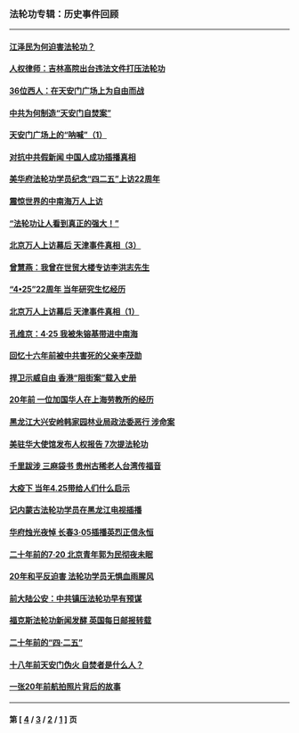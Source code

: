 ### 法轮功专辑：历史事件回顾
---
#### [江泽民为何迫害法轮功？](../../pages/nf5793/n13876324.md?12130430) 
#### [人权律师：吉林高院出台违法文件打压法轮功](../../pages/nf5793/n13825665.md?12130430) 
#### [36位西人：在天安门广场上为自由而战](../../pages/nf5793/n13390029.md?12130430) 
#### [中共为何制造“天安门自焚案”](../../pages/nf5793/n13183270.md?12130430) 
#### [天安门广场上的“呐喊”（1）](../../pages/nf5793/n13105277.md?12130430) 
#### [对抗中共假新闻 中国人成功插播真相](../../pages/nf5793/n12910618.md?12130430) 
#### [美华府法轮功学员纪念“四二五”上访22周年](../../pages/nf5793/n12904445.md?12130430) 
#### [震惊世界的中南海万人上访](../../pages/nf5793/n12903976.md?12130430) 
#### [“法轮功让人看到真正的强大！”](../../pages/nf5793/n12903195.md?12130430) 
#### [北京万人上访幕后 天津事件真相（3）](../../pages/nf5793/n12902807.md?12130430) 
#### [曾慧燕：我曾在世贸大楼专访李洪志先生](../../pages/nf5793/n12898729.md?12130430) 
#### [“4•25”22周年 当年研究生忆经历](../../pages/nf5793/n12894152.md?12130430) 
#### [北京万人上访幕后 天津事件真相（1）](../../pages/nf5793/n12885174.md?12130430) 
#### [孔维京：4·25 我被朱镕基带进中南海](../../pages/nf5793/n12864987.md?12130430) 
#### [回忆十六年前被中共害死的父亲李茂勋](../../pages/nf5793/n12880270.md?12130430) 
#### [捍卫示威自由 香港“阻街案”载入史册](../../pages/nf5793/n12811245.md?12130430) 
#### [20年前 一位加国华人在上海劳教所的经历](../../pages/nf5793/n12707932.md?12130430) 
#### [黑龙江大兴安岭韩家园林业局政法委恶行 涉命案](../../pages/nf5793/n12622815.md?12130430) 
#### [美驻华大使馆发布人权报告 7次提法轮功](../../pages/nf5793/n12520541.md?12130430) 
#### [千里跋涉 三麻袋书 贵州古稀老人台湾传福音](../../pages/nf5793/n12198750.md?12130430) 
#### [大疫下 当年4.25带给人们什么启示](../../pages/nf5793/n12058565.md?12130430) 
#### [记内蒙古法轮功学员在黑龙江电视插播](../../pages/nf5793/n11699194.md?12130430) 
#### [华府烛光夜悼 长春3·05插播英烈正信永恒](../../pages/nf5793/n11397432.md?12130430) 
#### [二十年前的7·20 北京青年郭为民彻夜未眠](../../pages/nf5793/n11354195.md?12130430) 
#### [20年和平反迫害 法轮功学员无惧血雨腥风](../../pages/nf5793/n11348279.md?12130430) 
#### [前大陆公安：中共镇压法轮功早有预谋](../../pages/nf5793/n11352168.md?12130430) 
#### [福克斯法轮功新闻发酵  英国每日邮报转载](../../pages/nf5793/n11285952.md?12130430) 
#### [二十年前的“四·二五”](../../pages/nf5793/n11207639.md?12130430) 
#### [十八年前天安门伪火 自焚者是什么人？](../../pages/nf5793/n10996556.md?12130430) 
#### [一张20年前航拍照片背后的故事](../../pages/nf5793/n10693797.md?12130430) 

---
#### 第 [ [4](./4.md?12130430) / [3](./3.md?12130430) / [2](./2.md?12130430) / [1](./1.md?12130430) ] 页

